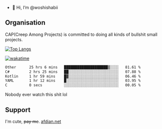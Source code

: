 - 👋 Hi, I’m @woshishabii

## Organisation

CAP(Creep Among Projects) is committed to doing all kinds of bullshit small projects.

[![Top Langs](https://github-readme-stats.vercel.app/api/top-langs/?username=woshishabii&layout=compact)](https://github.com/anuraghazra/github-readme-stats)

[![wakatime](https://wakatime.com/badge/user/34d02784-acc1-4a16-82d7-33fdb53c4ed6.svg)](https://wakatime.com/@34d02784-acc1-4a16-82d7-33fdb53c4ed6)


<!--START_SECTION:waka-->

```txt
Other      25 hrs 6 mins   ████████████████████▒░░░░   81.61 %
C#         2 hrs 25 mins   ██░░░░░░░░░░░░░░░░░░░░░░░   07.88 %
Kotlin     1 hr 59 mins    █▓░░░░░░░░░░░░░░░░░░░░░░░   06.46 %
YAML       1 hr 12 mins    █░░░░░░░░░░░░░░░░░░░░░░░░   03.95 %
C          0 secs          ░░░░░░░░░░░░░░░░░░░░░░░░░   00.05 %
```

<!--END_SECTION:waka-->

Nobody ever watch this shit lol

## Support
I'm cute, ~~pay me~~.
[afdian.net](https://afdian.com/a/woshishabi)

<!---
woshishabii/woshishabii is a ✨ special ✨ repository because its `README.md` (this file) appears on your GitHub profile.
You can click the Preview link to take a look at your changes.
--->
